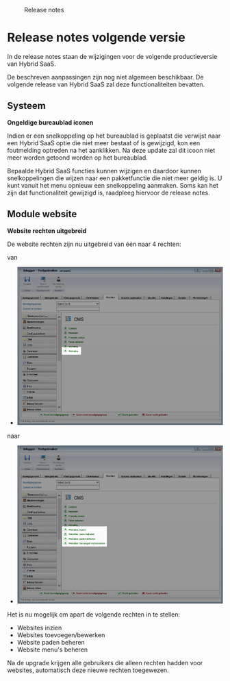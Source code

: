 <properties>
	<page>
		<title>Release notes volgende versie</title>
	</page>
	<menu>
		<position>Release notes</position>
		<title>Volgende versie</title>
	</menu>
</properties>

# Release notes volgende versie #

In de release notes staan de wijzigingen voor de volgende productieversie van Hybrid SaaS.


<div class="info">
De beschreven aanpassingen zijn nog niet algemeen beschikbaar. De volgende release van Hybrid SaaS zal deze functionaliteiten bevatten.
</div>
 


## Systeem ##

<div class="tag-update"></div>

**Ongeldige bureaublad iconen**

Indien er een snelkoppeling op het bureaublad is geplaatst die verwijst naar een Hybrid SaaS optie die niet meer bestaat of is gewijzigd, kon een foutmelding optreden na het aanklikken. Na deze update zal dit icoon niet meer worden getoond worden op het bureaublad.

<div class="info">
Bepaalde Hybrid SaaS functies kunnen wijzigen en daardoor kunnen snelkoppelingen die wijzen naar een pakketfunctie die niet meer geldig is. U kunt vanuit het menu opnieuw een snelkoppeling aanmaken. Soms kan het zijn dat functionaliteit gewijzigd is, raadpleeg hiervoor de release notes. 
</div>







  


## Module website ##

<div class="tag-update"></div>

**Website rechten uitgebreid**

De website rechten zijn nu uitgebreid van één naar 4 rechten:

van

- ![Originele situatie](images/website-rechten-uitgebreid.jpg)

naar

- ![Originele situatie](images/website-rechten-uitgebreid-nieuwe-rechten.jpg)


Het is nu mogelijk om apart de volgende rechten in te stellen:


- Websites inzien
- Websites toevoegen/bewerken
- Website paden beheren
- Website menu's beheren 


<div class="warning">
Na de upgrade krijgen alle gebruikers die alleen rechten hadden voor websites, automatisch deze nieuwe rechten toegewezen.
</div>











